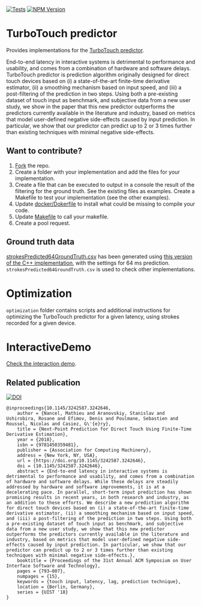 [![Tests](https://github.com/LokiResearch/TurboTouchPredictor/actions/workflows/tests.yml/badge.svg)](https://github.com/LokiResearch/TurboTouchPredictor/actions/workflows/tests.yml)
[![NPM Version](https://badge.fury.io/js/turbotouchpredictor.svg?style=flat)](https://npmjs.org/package/turbotouchpredictor)

# TurboTouch predictor

Provides implementations for the [TurboTouch predictor](https://ns.inria.fr/loki/TTp/).

End-to-end latency in interactive systems is detrimental to performance and usability, and comes from a combination of hardware and software delays. TurboTouch predictor is prediction algorithm originally designed for direct touch devices based on (i) a state-of-the-art finite-time derivative estimator, (ii) a smoothing mechanism based on input speed, and (iii) a post-filtering of the prediction in two steps. Using both a pre-existing dataset of touch input as benchmark, and subjective data from a new user study, we show in the paper that this new predictor outperforms the predictors currently available in the literature and industry, based on metrics that model user-defined negative side-effects caused by input prediction. In particular, we show that our predictor can predict up to 2 or 3 times further than existing techniques with minimal negative side-effects.

## Want to contribute?

1. [Fork](https://github.com/LokiResearch/TurboTouchPredictor/fork) the repo.
1. Create a folder with your implementation and add the files for your implementation.
1. Create a file that can be executed to output in a console the result of the filtering for the ground truth. See the existing files as examples. Create a Makefile to test your implementation (see the other examples).
1. Update [docker/Dokerfile](docker/Dokerfile) to install what could be missing to compile your code.
1. Update [Makefile](Makefile) to call your makefile.
1. Create a pool request.

## Ground truth data
[strokesPredicted64GroundTruth.csv](strokesPredicted64GroundTruth.csv) has been generated using [this version of the C++ implementation](https://github.com/LokiResearch/TurboTouchPredictor/blob/c02bacfb53d6ff50412f106a948c2c07d6a1feb5/cpp/lag/predictor/TurbotouchPredictor.cpp), with the settings for 64 ms prediction. ```strokesPredicted64GroundTruth.csv``` is used to check other implementations.

# Optimization

```optimization``` folder contains scripts and additional instructions for optimizing the TurboTouch predictor for a given latency, using strokes recorded for a given device.

# InteractiveDemo

[Check the interaction demo](https://github.com/LokiResearch/TurboTouchPredictorInteractiveDemo).


## Related publication

[![DOI](https://img.shields.io/badge/doi-10.1145%2F3242587.3242646-blue)](https://doi.org/10.1145/3242587.3242646)

```
@inproceedings{10.1145/3242587.3242646,
    author = {Nancel, Mathieu and Aranovskiy, Stanislav and Ushirobira, Rosane and Efimov, Denis and Poulmane, Sebastien and Roussel, Nicolas and Casiez, G\'{e}ry},
    title = {Next-Point Prediction for Direct Touch Using Finite-Time Derivative Estimation},
    year = {2018},
    isbn = {9781450359481},
    publisher = {Association for Computing Machinery},
    address = {New York, NY, USA},
    url = {https://doi.org/10.1145/3242587.3242646},
    doi = {10.1145/3242587.3242646},
    abstract = {End-to-end latency in interactive systems is detrimental to performance and usability, and comes from a combination of hardware and software delays. While these delays are steadily addressed by hardware and software improvements, it is at a decelerating pace. In parallel, short-term input prediction has shown promising results in recent years, in both research and industry, as an addition to these efforts. We describe a new prediction algorithm for direct touch devices based on (i) a state-of-the-art finite-time derivative estimator, (ii) a smoothing mechanism based on input speed, and (iii) a post-filtering of the prediction in two steps. Using both a pre-existing dataset of touch input as benchmark, and subjective data from a new user study, we show that this new predictor outperforms the predictors currently available in the literature and industry, based on metrics that model user-defined negative side-effects caused by input prediction. In particular, we show that our predictor can predict up to 2 or 3 times further than existing techniques with minimal negative side-effects.},
    booktitle = {Proceedings of the 31st Annual ACM Symposium on User Interface Software and Technology},
    pages = {793–807},
    numpages = {15},
    keywords = {touch input, latency, lag, prediction technique},
    location = {Berlin, Germany},
    series = {UIST '18}
}
```


